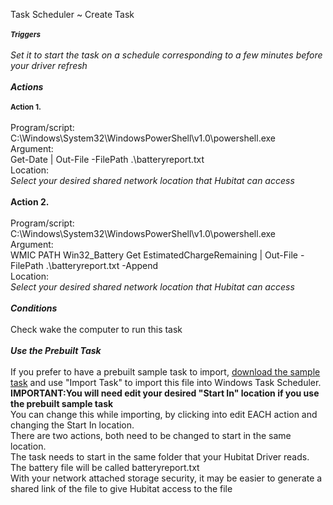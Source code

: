 Task Scheduler ~  Create Task
<br>
<br><strong><i><small>Triggers</small></i></strong>
<br>
<br><i>Set it to start the task on a schedule corresponding to a few minutes before your driver refresh</i>
<br>
<br><strong><i>Actions</i></strong>
<br>
<br><strong><small>Action 1.</small></strong> 
<br>
<br>Program/script:
<br>        C:\Windows\System32\WindowsPowerShell\v1.0\powershell.exe
<br>Argument:
<br>        Get-Date | Out-File -FilePath .\batteryreport.txt
<br>Location:
<br>        *Select your desired shared network location that Hubitat can access*
<br>
<br><strong>Action 2. </strong>
<br>
<br>Program/script:
<br>        C:\Windows\System32\WindowsPowerShell\v1.0\powershell.exe
<br>Argument:
<br>        WMIC PATH Win32_Battery Get EstimatedChargeRemaining | Out-File -FilePath .\batteryreport.txt -Append
<br>Location:
<br>        *Select your desired shared network location that Hubitat can access*
<br>
<br><strong><i>Conditions</i></strong>
<br>
<br>Check wake the computer to run this task
<br>
<br><strong><i>Use the Prebuilt Task</i></strong>        
<br>If you prefer to have a prebuilt sample task to import, <a href="https://github.com/pentalingual/Hubitat/blob/main/Windows/Task%20Post%20battery%20Script.xml">download the sample task</a> and use "Import Task" to import this file into Windows Task Scheduler. 
<br><strong>IMPORTANT:You will need edit your desired "Start In" location if you use the prebuilt sample task</strong> 
<br>You can change this while importing, by clicking into edit EACH action and changing the Start In location.
<br>There are two actions, both need to be changed to start in the same location.
<br>The task needs to start in the same folder that your Hubitat Driver reads.
<br>The battery file will be called batteryreport.txt
<br>With your network attached storage security, it may be easier to generate a shared link of the file to give Hubitat access to the file
